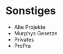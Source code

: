 <!-- 
.. title: Sonstiges
.. slug: sonstiges
.. date: 2016-12-13 13:47:58 UTC+01:00
.. tags: 
.. category: 
.. link: 
.. description: 
.. type: text
-->



# Sonstiges

* Alte Projekte
* Murphys Gesetze
* Privates
* ProPra